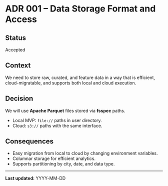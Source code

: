 # ADR 001 – Data Storage Format and Access

## Status
Accepted

## Context
We need to store raw, curated, and feature data in a way that is efficient, cloud-migratable, and supports both local and cloud execution.

## Decision
We will use **Apache Parquet** files stored via **fsspec** paths.
- Local MVP: `file://` paths in user directory.
- Cloud: `s3://` paths with the same interface.

## Consequences
- Easy migration from local to cloud by changing environment variables.
- Columnar storage for efficient analytics.
- Supports partitioning by city, date, and data type.

---
**Last updated:** YYYY-MM-DD
